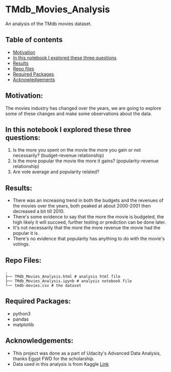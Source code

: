 # TMdb_Movies_Analysis
An analysis of the TMdb movies dataset.

## Table of contents
* [Motivation](#motivation)
* [In this notebook I explored these three questions](#in-this-notebook-i-explored-these-three-questions)
* [Results](#results)
* [Repo files](#repo-files)
* [Required Packages](#required-packages)
* [Acknowledgements](#acknowledgements)

## Motivation:

The movies industry has changed over the years, we are going to explore some of these changes and make some observations about the data.

## In this notebook I explored these three questions:

1. Is the more you spent on the movie the more you gain or not necessarily? (budget-revenue relationship)
2. Is the more popular the movie the more it gains? (popularity-revenue relationship)
3. Are vote average and popularity related?


## Results:
- There was an increasing trend in both the budgets and the revenues of the movies over the years, both peaked at about 2000-2001 then decreased a bit till 2010.
- There's some evidence to say that the more the movie is budgeted, the high likely it will succeed, further testing or prediction can be done later.
- It's not necessarily that the more the more revenue the movie had the popular it is.
- There's no evidence that popularity has anything to do with the movie's votings.


## Repo Files:
```
.
├── TMdb_Movies_Analysis.html # analysis html file
├── TMdb_Movies_Analysis.ipynb # analysis notebook file
└── tmdb-movies.csv # the dataset

```

## Required Packages:

- python3
- pandas
- matplotlib

## Acknowledgements:

- This project was done as a part of Udacity's Advanced Data Analysis, thanks Egypt FWD for the scholarship.
- Data used in this analysis is from Kaggle [Link](https://www.kaggle.com/tmdb/tmdb-movie-metadata)
